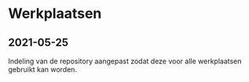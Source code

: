 # Werkplaatsen
## 2021-05-25
Indeling van de repository aangepast zodat deze voor alle werkplaatsen gebruikt kan worden.